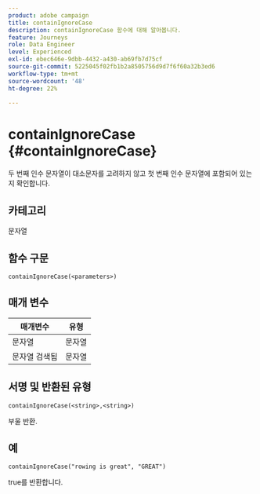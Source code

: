```yaml
---
product: adobe campaign
title: containIgnoreCase
description: containIgnoreCase 함수에 대해 알아봅니다.
feature: Journeys
role: Data Engineer
level: Experienced
exl-id: ebec646e-9dbb-4432-a430-ab69fb7d75cf
source-git-commit: 5225045f02fb1b2a8505756d9d7f6f60a32b3ed6
workflow-type: tm+mt
source-wordcount: '48'
ht-degree: 22%

---
```


# containIgnoreCase {#containIgnoreCase}

두 번째 인수 문자열이 대소문자를 고려하지 않고 첫 번째 인수 문자열에 포함되어 있는지 확인합니다.

## 카테고리

문자열

## 함수 구문

`containIgnoreCase(<parameters>)`

## 매개 변수

| 매개변수 | 유형 |
|-----------|------------------|
| 문자열 | 문자열 |
| 문자열 검색됨 | 문자열 |

## 서명 및 반환된 유형

`containIgnoreCase(<string>,<string>)`

부울 반환.

## 예

`containIgnoreCase("rowing is great", "GREAT")`

true를 반환합니다.

